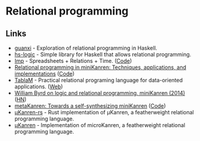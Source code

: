 # Relational programming

## Links

- [guanxi](https://github.com/ekmett/guanxi) - Exploration of relational programming in Haskell.
- [hs-logic](https://github.com/smichal/hs-logic) - Simple library for Haskell that allows relational programming.
- [Imp](https://scattered-thoughts.net/writing/imp-intro/) - Spreadsheets + Relations + Time. ([Code](https://github.com/jamii/imp))
- [Relational programming in miniKanren: Techniques, applications, and implementations](https://search.proquest.com/docview/304903505) ([Code](https://github.com/webyrd/dissertation-single-spaced))
- [TablaM](https://github.com/Tablam/TablaM) - Practical relational programing language for data-oriented applications. ([Web](https://tablam.org/))
- [William Byrd on logic and relational programming, miniKanren (2014)](https://www.infoq.com/interviews/byrd-relational-programming-minikanren/) ([HN](https://news.ycombinator.com/item?id=27359963))
- [metaKanren: Towards a self-synthesizing miniKanren](https://icfp21.sigplan.org/details/minikanren-2021-papers/4/metaKanren-Towards-a-self-synthesizing-miniKanren) ([Code](https://github.com/iambrj/metaKanren))
- [µKanren-rs](https://github.com/ekzhang/ukanren-rs) - Rust implementation of µKanren, a featherweight relational programming language.
- [µKanren](https://github.com/jasonhemann/microKanren) - Implementation of microKanren, a featherweight relational programming language.
